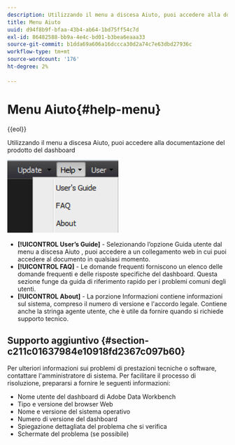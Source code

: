 ```yaml
---
description: Utilizzando il menu a discesa Aiuto, puoi accedere alla documentazione del prodotto del dashboard
title: Menu Aiuto
uuid: d94f8b9f-bfaa-43b4-ab64-1bd75ff54c7d
exl-id: 86482588-bb9a-4e4c-bd01-b3bea6eaaa33
source-git-commit: b1dda69a606a16dccca30d2a74c7e63dbd27936c
workflow-type: tm+mt
source-wordcount: '176'
ht-degree: 2%

---
```


# Menu Aiuto{#help-menu}

{{eol}}

Utilizzando il menu a discesa Aiuto, puoi accedere alla documentazione del prodotto del dashboard

![](assets/help.png)

* **[!UICONTROL User’s Guide]** - Selezionando l’opzione Guida utente dal menu a discesa Aiuto , puoi accedere a un collegamento web in cui puoi accedere al documento in qualsiasi momento.
* **[!UICONTROL FAQ]** - Le domande frequenti forniscono un elenco delle domande frequenti e delle risposte specifiche del dashboard. Questa sezione funge da guida di riferimento rapido per i problemi comuni degli utenti.
* **[!UICONTROL About]** - La porzione Informazioni contiene informazioni sul sistema, compreso il numero di versione e l&#39;accordo legale. Contiene anche la stringa agente utente, che è utile da fornire quando si richiede supporto tecnico.

## Supporto aggiuntivo {#section-c211c01637984e10918fd2367c097b60}

Per ulteriori informazioni sui problemi di prestazioni tecniche o software, contattare l&#39;amministratore di sistema. Per facilitare il processo di risoluzione, prepararsi a fornire le seguenti informazioni:

* Nome utente del dashboard di Adobe Data Workbench
* Tipo e versione del browser Web
* Nome e versione del sistema operativo
* Numero di versione del dashboard
* Spiegazione dettagliata del problema che si verifica
* Schermate del problema (se possibile)
